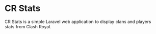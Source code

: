 # CR Stats

CR Stats is a simple Laravel web application to display clans and players stats from Clash Royal.
